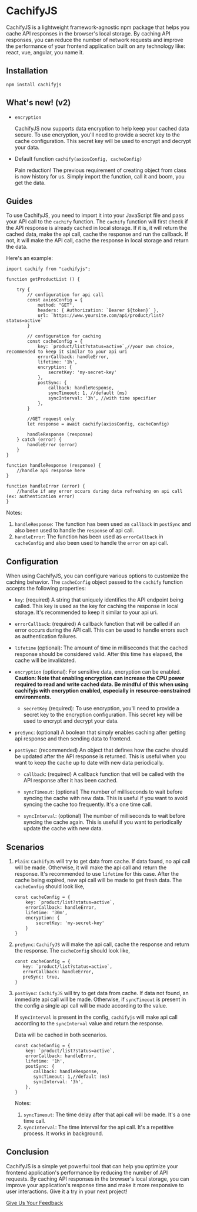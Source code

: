 # CachifyJS

CachifyJS is a lightweight framework-agnostic npm package that helps you cache API responses in the browser's local storage.
By caching API responses, you can reduce the number of network requests and improve the
performance of your frontend application built on any technology like: react, vue, angular, you name it.

## Installation

```
npm install cachifyjs
```

## What's new! (v2)

- `encryption`

  CachifyJS now supports data encryption to help keep your cached data secure. To use encryption, you'll need to provide
    a secret key to the cache configuration. This secret key will be used to encrypt and decrypt your data.


- Default function `cachify(axiosConfig, cacheConfig)`

    Pain reduction! The previous requirement of creating object from class is now history for us. Simply import the function,
    call it and boom, you get the data.


## Guides
To use CachifyJS, you need to import it into your JavaScript file and pass your API call to the `cachify` function.
The `cachify` function will first check if the API response is already cached in local storage. If it is, it will
return the cached data, make the api call, cache the response and run the callback. If not, it will make
the API call, cache the response in local storage and return the data.

Here's an example:
```
import cachify from "cachifyjs";

function getProductList () {
    
    try {    
        // configuration for api call
        const axiosConfig = {
            method: "GET",
            headers: { Authorization: `Bearer ${token}` },
            url: `https://www.yoursite.com/api/product/list?status=active`
        }
    
        // configuration for caching
        const cacheConfig = {
            key: `product/list?status=active`,//your own choice, recommended to keep it similar to your api uri
            errorCallback: handleError,
            lifetime: '1h',
            encryption: {
                secretKey: 'my-secret-key'
            },
            postSync: {
                callback: handleResponse,
                syncTimeout: 1, //default (ms)
                syncInterval: '3h', //with time specifier
            },
        }
        
        //GET request only
        let response = await cachify(axiosConfig, cacheConfig)
        
        handleResponse (response)
    } catch (error) {
        handleError (error)
    }
}

function handleResponse (response) {
    //handle api response here
}

function handleError (error) {
    //handle if any error occurs during data refreshing on api call (ex: authentication error)
}
```
Notes:
1. `handleResponse`: The function has been used as `callback` in `postSync` and also been used to handle the `response` of api call.
2. `handleError`: The function has been used as `errorCallback` in `cacheConfig` and also been used to handle the `error` on api call.

## Configuration
When using CachifyJS, you can configure various options to customize the caching behavior. The `cacheConfig` object passed to the `cachify` function accepts the following properties:

- `key`: (required) A string that uniquely identifies the API endpoint being called. This key is used as the key for caching the response in local storage. 
    It's recommended to keep it similar to your api uri.

- `errorCallback`: (required) A callback function that will be called if an error occurs during the API call. This can be used to handle errors such as authentication failures.

- `lifetime` (optional): The amount of time in milliseconds that the cached response should be considered valid. After this time has elapsed, the cache will be invalidated.

- `encryption` (optional): For sensitive data, encryption can be enabled. **Caution: Note that enabling encryption can increase the CPU power required to read and write cached data.
     Be mindful of this when using cachifyjs with encryption enabled, especially in resource-constrained environments.**

  - `secretKey` (required): To use encryption, you'll need to provide a secret key to the encryption configuration. This secret key will be 
       used to encrypt and decrypt your data.

- `preSync`: (optional) A boolean that simply enables caching after getting api response and then sending data to frontend.

- `postSync`: (recommended) An object that defines how the cache should be updated after the API response is returned. This is useful when you want to keep the cache up to date with new data periodically.

    - `callback`: (required) A callback function that will be called with the API response after it has been cached.

    - `syncTimeout`: (optional) The number of milliseconds to wait before syncing the cache with new data. This is useful if you want to avoid syncing the cache too frequently.
      It's a one time call.

    - `syncInterval`: (optional) The number of milliseconds to wait before syncing the cache again. This is useful if you want to periodically update the cache with new data.

## Scenarios

1. `Plain`: `CachifyJS` will try to get data from cache. If data found, no api call will be made. Otherwise,
   it will make the api call and return the response. It's recommended to use `lifetime` for this case. After the cache being expired, new api call will be made to get fresh data.
    The `cacheConfig` should look like,
    ```
    const cacheConfig = {
        key: `product/list?status=active`,
        errorCallback: handleError,
        lifetime: '30m',
        encryption: {
            secretKey: 'my-secret-key'
        }
    }
    ```
2. `preSync`: `CachifyJS` will make the api call, cache the response and return the response.
   The `cacheConfig` should look like,
    ```
    const cacheConfig = {
       key: `product/list?status=active`,
       errorCallback: handleError,
       preSync: true,
    }
    ```
3. `postSync`: `CachifyJS` will try to get data from cache. If data not found, an immediate api call will be made. Otherwise, if  `syncTimeout` is present in 
    the config a single api call will be made according to the value.

   If `syncInterval` is present in the config, `cachifyjs` will make api call according to the `syncInterval` value and return the response.
   
   Data will be cached in both scenarios.
    ```
    const cacheConfig = {
        key: `product/list?status=active`,
        errorCallback: handleError,
        lifetime: '1h',
        postSync: {
           callback: handleResponse,
           syncTimeout: 1,//default (ms)
           syncInterval: '3h',
        },
    }
    ```
   Notes:
    1. `syncTimeout`: The time delay after that api call will be made. It's a one time call.
    2. `syncInterval`: The time interval for the api call. It's a repetitive process. It works in background.


## Conclusion
CachifyJS is a simple yet powerful tool that can help you optimize your frontend application's performance
by reducing the number of API requests. By caching API responses in the browser's local storage,
you can improve your application's response time and make it more responsive to user interactions.
Give it a try in your next project!


<a target="_blank" href="https://mail.google.com/mail/?view=cm&fs=1&tf=1&to=mdali2016.227@gmail.com&su=Feedback about cachifyjs">Give Us Your Feedback</a>